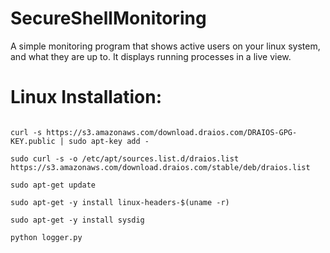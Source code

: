 # SecureShellMonitoring

A simple monitoring program that shows active users on your linux system, and what they are up to. It displays running processes in a live view.

# **Linux Installation:**

```git clone https://github.com/60x/SecureShellMonitoring && cd SecureShellMonitoring

curl -s https://s3.amazonaws.com/download.draios.com/DRAIOS-GPG-KEY.public | sudo apt-key add -

sudo curl -s -o /etc/apt/sources.list.d/draios.list https://s3.amazonaws.com/download.draios.com/stable/deb/draios.list

sudo apt-get update

sudo apt-get -y install linux-headers-$(uname -r)

sudo apt-get -y install sysdig

python logger.py
```
